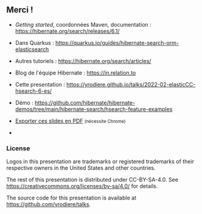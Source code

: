 <!-- .slide: data-state="focus" -->
## Merci !


* *Getting started*, coordonnées Maven, documentation : <https://hibernate.org/search/releases/6.1/>
* Dans Quarkus : <https://quarkus.io/guides/hibernate-search-orm-elasticsearch>
* Autres tutoriels : <https://hibernate.org/search/articles/>

* Blog de l'équipe Hibernate : <https://in.relation.to>
* Cette presentation : <https://yrodiere.github.io/talks/2022-02-elasticCC-hsearch-6-es/>
* Démo : <https://github.com/hibernate/hibernate-demos/tree/main/hibernate-search/hsearch-feature-examples>
* <a href="?print-pdf">Exporter ces slides en PDF</a> <small>(nécessite Chrome)</small>

-

<!-- .element data-visibility="uncounted" -->

### License

Logos in this presentation are trademarks or registered trademarks of their respective owners in the United States and other countries.

The rest of this presentation is distributed under CC-BY-SA-4.0. See https://creativecommons.org/licenses/by-sa/4.0/ for details.

The source code for this presentation is available at https://github.com/yrodiere/talks.
